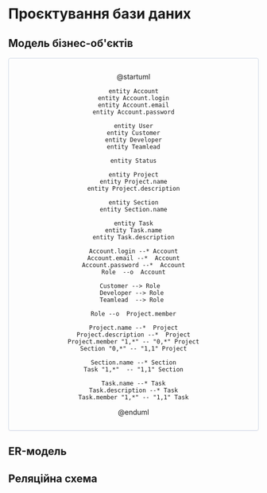 # Проєктування бази даних

## Модель бізнес-об'єктів

<center style="
    border-radius:4px;
    border: 1px solid #cfd7e6;
    box-shadow: 0 1px 3px 0 rgba(89,105,129,.05), 0 1px 1px 0 rgba(0,0,0,.025);
    padding: 1em;"
>

@startuml

    entity Account
    entity Account.login
    entity Account.email
    entity Account.password

    entity User
    entity Customer
    entity Developer
    entity Teamlead

    entity Status

    entity Project
    entity Project.name
    entity Project.description

    entity Section
    entity Section.name

    entity Task
    entity Task.name
    entity Task.description

    Account.login --* Account
    Account.email --*  Account
    Account.password --*  Account
    Role  --o  Account

    Customer --> Role  
    Developer --> Role 
    Teamlead  --> Role 

    Role --o  Project.member
    
    Project.name --*  Project
    Project.description --*  Project
    Project.member "1,*" -- "0,*" Project
    Section "0,*" -- "1,1" Project
    
    Section.name --* Section
    Task "1,*"  -- "1,1" Section
    
    Task.name --* Task
    Task.description --* Task
    Task.member "1,*" -- "1,1" Task

@enduml

</center>

## ER-модель
## Реляційна схема
